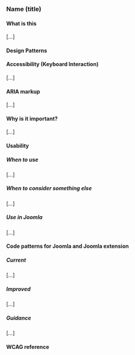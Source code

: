 ### Name (title)

#### What is this
[…]

#### Design Patterns

#### Accessibility (Keyboard Interaction)
[…]

#### ARIA markup
[…]

#### Why is it important?
[…]

#### Usability
##### When to use
[…]

##### When to consider something else
[…]

##### Use in Joomla
[…]

#### Code patterns for Joomla and Joomla extension
##### Current
[…]
##### Improved
[…]
##### Guidance
[…]
#### WCAG reference
